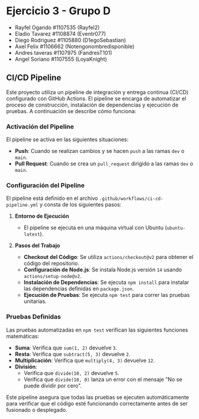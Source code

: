 # Ejercicio 3 - Grupo D
- Rayfel Ogando #1107535 (Rayfel2)
- Eladio Tavarez #1108874 (Eventr077)
- Diego Rodriguez #1105880 (D1egoSebastian)
- Axel Felix #1106662 (Notengonombredisponible)
- Andres taveras #1107975 (FandresT101)
- Angel Soriano #1107555 (LoyaKnight)

## CI/CD Pipeline

Este proyecto utiliza un pipeline de integración y entrega continua (CI/CD) configurado con GitHub Actions. El pipeline se encarga de automatizar el proceso de construcción, instalación de dependencias y ejecución de pruebas. A continuación se describe cómo funciona:

### Activación del Pipeline

El pipeline se activa en las siguientes situaciones:
- **Push**: Cuando se realizan cambios y se hacen `push` a las ramas `dev` o `main`.
- **Pull Request**: Cuando se crea un `pull_request` dirigido a las ramas `dev` o `main`.

### Configuración del Pipeline

El pipeline está definido en el archivo `.github/workflows/ci-cd-pipeline.yml` y consta de los siguientes pasos:

1. **Entorno de Ejecución**
   - El pipeline se ejecuta en una máquina virtual con Ubuntu (`ubuntu-latest`).

2. **Pasos del Trabajo**
   - **Checkout del Código**: Se utiliza `actions/checkout@v2` para obtener el código del repositorio.
   - **Configuración de Node.js**: Se instala Node.js versión `14` usando `actions/setup-node@v2`.
   - **Instalación de Dependencias**: Se ejecuta `npm install` para instalar las dependencias definidas en `package.json`.
   - **Ejecución de Pruebas**: Se ejecuta `npm test` para correr las pruebas unitarias.

### Pruebas Definidas

Las pruebas automatizadas en `npm test` verifican las siguientes funciones matemáticas:

- **Suma**: Verifica que `sum(1, 2)` devuelve `3`.
- **Resta**: Verifica que `subtract(5, 3)` devuelve `2`.
- **Multiplicación**: Verifica que `multiply(4, 3)` devuelve `12`.
- **División**:
  - Verifica que `divide(10, 2)` devuelve `5`.
  - Verifica que `divide(10, 0)` lanza un error con el mensaje "No se puede dividir por cero".

Este pipeline asegura que todas las pruebas se ejecuten automáticamente para verificar que el código esté funcionando correctamente antes de ser fusionado o desplegado.
